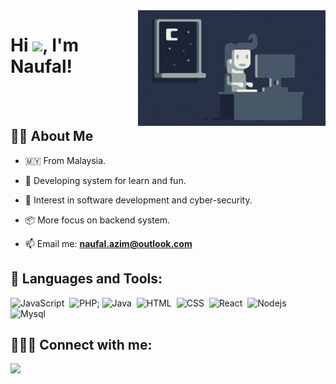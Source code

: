 

<img alt="Night Coding" src="https://raw.githubusercontent.com/AVS1508/AVS1508/master/assets/Night-Coding.gif" align="right"/>

<h1 align="left">Hi <img src="https://raw.githubusercontent.com/MartinHeinz/MartinHeinz/master/wave.gif" width="30px">, I'm Naufal!</h1>

<br></br>

## 🙋‍♂️ About Me

- 🇲🇾 From Malaysia.

- 🌱 Developing system for learn and fun. 

- 👾 Interest in software development and cyber-security.

- 📦 More focus on backend system.

- 📫 Email me: **naufal.azim@outlook.com**

## 🚀 Languages and Tools:


![JavaScript](https://img.shields.io/badge/JavaScript-323330?style=for-the-badge&logo=javascript&logoColor=F7DF1E)&nbsp;
![PHP](https://img.shields.io/badge/PHP-777BB4?style=for-the-badge&logo=php&logoColor=white);
![Java](https://img.shields.io/badge/Java-ED8B00?style=for-the-badge&logo=java&logoColor=white)&nbsp;
![HTML](https://img.shields.io/badge/HTML5-E34F26?style=for-the-badge&logo=html5&logoColor=white)&nbsp;
![CSS](https://img.shields.io/badge/CSS3-1572B6?style=for-the-badge&logo=css3&logoColor=white)&nbsp;
![React](https://img.shields.io/badge/React-20232A?style=for-the-badge&logo=react&logoColor=61DAFB)&nbsp;
![Nodejs](https://img.shields.io/badge/Node.js-339933?style=for-the-badge&logo=nodedotjs&logoColor=white)&nbsp;
![Mysql](https://img.shields.io/badge/MySQL-005C84?style=for-the-badge&logo=mysql&logoColor=white)&nbsp;


## 🧑🏻‍🎓 Connect with me:
<p align="left">

<a href = "https://www.linkedin.com/in/mohdnaufalazim/"><img src="https://img.shields.io/badge/LinkedIn-0077B5?style=for-the-badge&logo=linkedin&logoColor=white"/></a>


</p>

